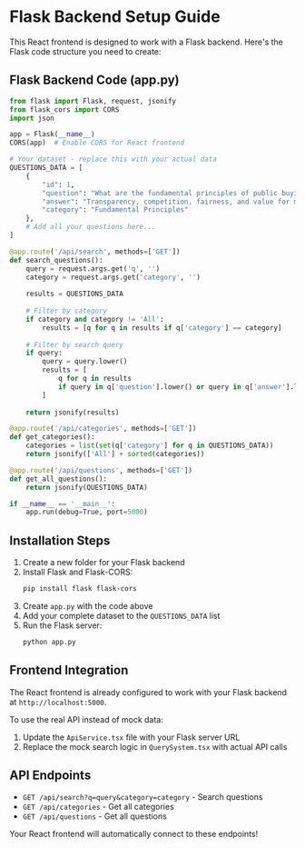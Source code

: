 
# Flask Backend Setup Guide

This React frontend is designed to work with a Flask backend. Here's the Flask code structure you need to create:

## Flask Backend Code (app.py)

```python
from flask import Flask, request, jsonify
from flask_cors import CORS
import json

app = Flask(__name__)
CORS(app)  # Enable CORS for React frontend

# Your dataset - replace this with your actual data
QUESTIONS_DATA = [
    {
        "id": 1,
        "question": "What are the fundamental principles of public buying?",
        "answer": "Transparency, competition, fairness, and value for money are the key principles of public procurement. These principles ensure that the procurement process is conducted in an open, competitive manner that provides the best value for public funds while maintaining integrity and accountability.",
        "category": "Fundamental Principles"
    },
    # Add all your questions here...
]

@app.route('/api/search', methods=['GET'])
def search_questions():
    query = request.args.get('q', '')
    category = request.args.get('category', '')
    
    results = QUESTIONS_DATA
    
    # Filter by category
    if category and category != 'All':
        results = [q for q in results if q['category'] == category]
    
    # Filter by search query
    if query:
        query = query.lower()
        results = [
            q for q in results 
            if query in q['question'].lower() or query in q['answer'].lower()
        ]
    
    return jsonify(results)

@app.route('/api/categories', methods=['GET'])
def get_categories():
    categories = list(set(q['category'] for q in QUESTIONS_DATA))
    return jsonify(['All'] + sorted(categories))

@app.route('/api/questions', methods=['GET'])
def get_all_questions():
    return jsonify(QUESTIONS_DATA)

if __name__ == '__main__':
    app.run(debug=True, port=5000)
```

## Installation Steps

1. Create a new folder for your Flask backend
2. Install Flask and Flask-CORS:
   ```bash
   pip install flask flask-cors
   ```
3. Create `app.py` with the code above
4. Add your complete dataset to the `QUESTIONS_DATA` list
5. Run the Flask server:
   ```bash
   python app.py
   ```

## Frontend Integration

The React frontend is already configured to work with your Flask backend at `http://localhost:5000`. 

To use the real API instead of mock data:
1. Update the `ApiService.tsx` file with your Flask server URL
2. Replace the mock search logic in `QuerySystem.tsx` with actual API calls

## API Endpoints

- `GET /api/search?q=query&category=category` - Search questions
- `GET /api/categories` - Get all categories
- `GET /api/questions` - Get all questions

Your React frontend will automatically connect to these endpoints!
